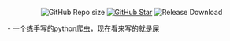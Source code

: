 <div align="center">

![GitHub Repo size](https://img.shields.io/github/repo-size/Wine-Network/Pixiv_Spider?style=flat-square&color=3cb371)
[![GitHub Star](https://img.shields.io/github/stars/Wine-Network/Pixiv_Spider?style=flat-square)](https://github.com/xiaowine/pixiv/stargazers)
![Release Download](https://img.shields.io/github/downloads/Wine-Network/Pixiv_Spider/total?style=flat-square)


</div>
- 一个练手写的python爬虫，现在看来写的就是屎
